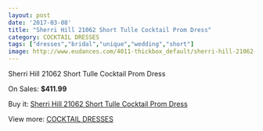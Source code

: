 ```yaml
---
layout: post
date: '2017-03-08'
title: "Sherri Hill 21062 Short Tulle Cocktail Prom Dress"
category: COCKTAIL DRESSES
tags: ["dresses","bridal","unique","wedding","short"]
image: http://www.eudances.com/4011-thickbox_default/sherri-hill-21062-short-tulle-cocktail-prom-dress.jpg
---
```

Sherri Hill 21062 Short Tulle Cocktail Prom Dress

On Sales: **$411.99**
<a href="https://www.eudances.com/en/cocktail-dresses/1346-sherri-hill-21062-short-tulle-cocktail-prom-dress.html"><amp-img layout="responsive" width="600" height="600" src="//www.eudances.com/4011-thickbox_default/sherri-hill-21062-short-tulle-cocktail-prom-dress.jpg" alt="Sherri Hill 21062 Short Tulle Cocktail Prom Dress 0" /></a>
<a href="https://www.eudances.com/en/cocktail-dresses/1346-sherri-hill-21062-short-tulle-cocktail-prom-dress.html"><amp-img layout="responsive" width="600" height="600" src="//www.eudances.com/4013-thickbox_default/sherri-hill-21062-short-tulle-cocktail-prom-dress.jpg" alt="Sherri Hill 21062 Short Tulle Cocktail Prom Dress 1" /></a>
<a href="https://www.eudances.com/en/cocktail-dresses/1346-sherri-hill-21062-short-tulle-cocktail-prom-dress.html"><amp-img layout="responsive" width="600" height="600" src="//www.eudances.com/4012-thickbox_default/sherri-hill-21062-short-tulle-cocktail-prom-dress.jpg" alt="Sherri Hill 21062 Short Tulle Cocktail Prom Dress 2" /></a>

Buy it: [Sherri Hill 21062 Short Tulle Cocktail Prom Dress](https://www.eudances.com/en/cocktail-dresses/1346-sherri-hill-21062-short-tulle-cocktail-prom-dress.html "Sherri Hill 21062 Short Tulle Cocktail Prom Dress")

View more: [COCKTAIL DRESSES](https://www.eudances.com/en/14-cocktail-dresses "COCKTAIL DRESSES")